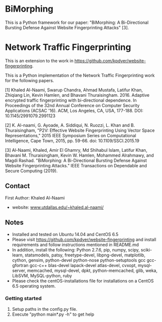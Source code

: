 # BiMorphing

This is a Python framework for our paper: "BiMorphing: A Bi-Directional Bursting Defense Against Website Fingerprinting Attacks" [3].


Network Traffic Fingerprinting
==============================

This is an extension to the work in https://github.com/kpdyer/website-fingerprinting.

This is a Python implementation of the Network Traffic Fingerprinting work for the following papers.

[1] Khaled Al-Naami, Swarup Chandra, Ahmad Mustafa, Latifur Khan, Zhiqiang Lin, Kevin Hamlen, and Bhavani Thuraisingham. 2016. Adaptive encrypted traffic fingerprinting with bi-directional dependence. In Proceedings of the 32nd Annual Conference on Computer Security Applications (ACSAC '16). ACM, Los Angeles, CA, USA, 177-188. DOI: 10.1145/2991079.2991123

[2] K. Al-naami, G. Ayoade, A. Siddiqui, N. Ruozzi, L. Khan and B. Thuraisingham, "P2V: Effective Website Fingerprinting Using Vector Space Representations," 2015 IEEE Symposium Series on Computational Intelligence, Cape Town, 2015, pp. 59-66.
doi: 10.1109/SSCI.2015.19

[3] Al-Naami, Khaled, Amir El Ghamry, Md Shihabul Islam, Latifur Khan, Bhavani M. Thuraisingham, Kevin W. Hamlen, Mohammed Alrahmawy, and Magdi Rashad. "BiMorphing: A Bi-Directional Bursting Defense Against Website Fingerprinting Attacks." IEEE Transactions on Dependable and Secure Computing (2019).

Contact
-------
First Author: Khaled Al-Naami 
* website: www.utdallas.edu/~khaled.al-naami/


Notes
-----

* Installed and tested on Ubuntu 14.04 and CentOS 6.5
* Please visit https://github.com/kpdyer/website-fingerprinting and install requirements and follow instructions mentioned in README.md
* In addition, install the following:
Python 2.7.6, pip, numpy, scipy, sciki-learn, statsmodels, patsy, freetype-devel, libpng-devel, matplotlib, cython, gensim, python-devel python-nose python-setuptools gcc gcc-gfortran gcc-c++ blas-devel lapack-devel atlas-devel, cvxopt, mysql-server, memcached, mysql-devel, dpkt, python-memcached, glib, weka, LibSVM, MySQL-python, ruby
* Please check the centOS-installations file for installations on a CentOS 6.5 operating system.


### Getting started

1. Setup paths in the config.py file.
2. Execute "python main*.py -h" to get help
